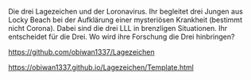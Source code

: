 Die drei Lagezeichen und der Loronavirus. 
Ihr begleitet drei Jungen aus Locky Beach bei der Aufklärung einer mysteriösen Krankheit (bestimmt nicht Corona).
Dabei sind die drei LLL in brenzligen Situationen. Ihr entscheidet für die Drei.
Wo wird ihre Forschung die Drei hinbringen?

https://github.com/obiwan1337/Lagezeichen

https://obiwan1337.github.io/Lagezeichen/Template.html

